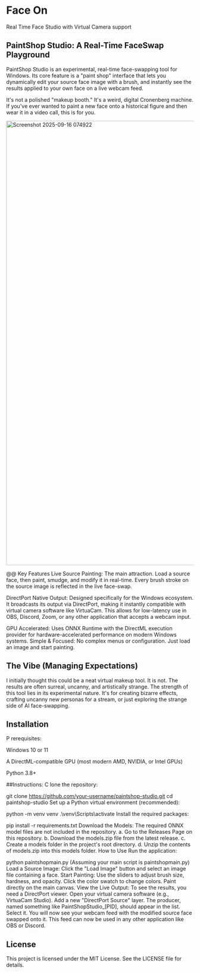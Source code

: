 # Face On
Real Time Face Studio with Virtual Camera support


## PaintShop Studio: A Real-Time FaceSwap Playground

PaintShop Studio is an experimental, real-time face-swapping tool for Windows. Its core feature is a "paint shop" interface that lets you dynamically edit your source face image with a brush, and instantly see the results applied to your own face on a live webcam feed.

It's not a polished "makeup booth." It's a weird, digital Cronenberg machine. If you've ever wanted to paint a new face onto a historical figure and then wear it in a video call, this is for you.

<img width="828" height="1195" alt="Screenshot 2025-09-16 074922" src="https://github.com/user-attachments/assets/6015ab09-a347-4b13-b5c5-5d9173691578" />

@@ Key Features
Live Source Painting: The main attraction. Load a source face, then paint, smudge, and modify it in real-time. Every brush stroke on the source image is reflected in the live face-swap.

DirectPort Native Output: Designed specifically for the Windows ecosystem. It broadcasts its output via DirectPort, making it instantly compatible with virtual camera software like VirtuaCam. This allows for low-latency use in OBS, Discord, Zoom, or any other application that accepts a webcam input.

GPU Accelerated: Uses ONNX Runtime with the DirectML execution provider for hardware-accelerated performance on modern Windows systems.
Simple & Focused: No complex menus or configuration. Just load an image and start painting.

## The Vibe (Managing Expectations)

I initially thought this could be a neat virtual makeup tool. It is not. The results are often surreal, uncanny, and artistically strange. The strength of this tool lies in its experimental nature. It's for creating bizarre effects, crafting uncanny new personas for a stream, or just exploring the strange side of AI face-swapping.

## Installation
P
rerequisites:

Windows 10 or 11

A DirectML-compatible GPU (most modern AMD, NVIDIA, or Intel GPUs)

Python 3.8+

##Instructions:
C
lone the repository:


git clone https://github.com/your-username/paintshop-studio.git
cd paintshop-studio
Set up a Python virtual environment (recommended):

python -m venv venv
.\venv\Scripts\activate
Install the required packages:

pip install -r requirements.txt
Download the Models:
The required ONNX model files are not included in the repository.
a. Go to the Releases Page on this repository.
b. Download the models.zip file from the latest release.
c. Create a models folder in the project's root directory.
d. Unzip the contents of models.zip into this models folder.
How to Use
Run the application:

python paintshopmain.py
(Assuming your main script is paintshopmain.py)
Load a Source Image: Click the "Load Image" button and select an image file containing a face.
Start Painting: Use the sliders to adjust brush size, hardness, and opacity. Click the color swatch to change colors. Paint directly on the main canvas.
View the Live Output: To see the results, you need a DirectPort viewer.
Open your virtual camera software (e.g., VirtuaCam Studio).
Add a new "DirectPort Source" layer.
The producer, named something like PaintShopStudio_[PID], should appear in the list. Select it.
You will now see your webcam feed with the modified source face swapped onto it. This feed can now be used in any other application like OBS or Discord.

## License

This project is licensed under the MIT License. See the LICENSE file for details.
